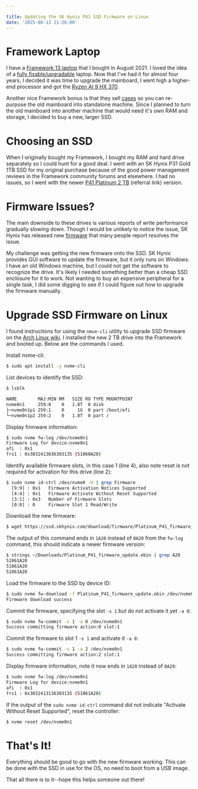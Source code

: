 ```yaml
---

title: Updating the SK Hynix P41 SSD Firmware on Linux
date: '2025-08-13 21:26:00'
---
```


# Framework Laptop

I have a [Framework 13 laptop](https://frame.work/laptop13) that I bought in August 2021.
I loved the idea of a [fully fixable/upgradable](https://frame.work/about) laptop. 
Now that I've had it for almost four years, I decided it was time to upgrade the mainboard, I went high a higher-end processor and got the [Ryzen AI 9 HX 370](https://frame.work/products/mainboard-amd-ai300?v=FRANTE0009).

Another nice Framework bonus is that they sell [cases](https://frame.work/marketplace?search=case) so you can re-purpose the old mainboard into standalone machine. 
Since I planned to turn the old mainboard into another machine that would need it's own RAM and storage, I decided to buy a new, larger SSD.

# Choosing an SSD

When I originally bought my Framework, I bought my RAM and hard drive separately so I could hunt for a good deal. 
I went with an SK Hynix P31 Gold 1TB SSD for my original purchase because of the good power management reviews in the Framework community forums and elsewhere.
I had no issues, so I went with the newer [P41 Platinum 2 TB](https://amzn.to/41FwIfJ) (referral link) version.

# Firmware Issues?

The main downside to these drives is various reports of write performance gradually slowing down.
Though I would be unlikely to notice the issue, SK Hynix has released new [firmware](https://ssd.skhynix.com/download/) that many people report resolves the issue.

My challenge was getting the new firmware onto the SSD.
SK Hynix provides GUI software to update the firmware, but it only runs on Windows.
I have an old Windows machine, but I could not get the software to recognize the drive.
It's likely I needed something better than a cheap SSD enclosure for it to work.
Not wanting to buy an expensive peripheral for a single task, I did some digging to see if I could figure out how to upgrade the firmware manually.

# Upgrade SSD Firmware on Linux

I found instructions for using the `nmve-cli` utility to upgrade SSD firmware on the [Arch Linux wiki](https://wiki.archlinux.org/title/Solid_state_drive/NVMe#Generic).
I installed the new 2 TB drive into the Framework and booted up.
Below are the commands I used.

Install nvme-cli:
```sh
$ sudo apt install -y nvme-cli
```

List devices to identify the SSD:
```sh
$ lsblk

NAME        MAJ:MIN RM   SIZE RO TYPE MOUNTPOINT
nvme0n1     259:0    0   1.8T  0 disk 
├─nvme0n1p1 259:1    0     1G  0 part /boot/efi
└─nvme0n1p2 259:2    0   1.8T  0 part /
```

Display firmware information:
```sh
$ sudo nvme fw-log /dev/nvme0n1
Firmware Log for device:nvme0n1
afi  : 0x1
frs1 : 0x3032413036303135 (51060A20)
```

Identify available firmware slots, in this case 1 (line 4), also note reset is not required for activation for this drive (line 2):
```sh
$ sudo nvme id-ctrl /dev/nvme0 -H | grep Firmware
  [9:9] : 0x1	Firmware Activation Notices Supported
  [4:4] : 0x1	Firmware Activate Without Reset Supported
  [3:1] : 0x3	Number of Firmware Slots
  [0:0] : 0	    Firmware Slot 1 Read/Write
```

Download the new firmware:
```sh
$ wget https://ssd.skhynix.com/download/firmware/Platinum_P41_firmware_update.ebin
```

The output of this command ends in `1A20` instead of `0A20` from the `fw-log` command, this should indicate a newer firmware version:

```sh
$ strings ~/Downloads/Platinum_P41_firmware_update.ebin | grep A20
51061A20
51061A20
51061A20
```

Load the firmware to the SSD by device ID:
```sh
$ sudo nvme fw-download -f Platinum_P41_firmware_update.ebin /dev/nvme0n1
Firmware download success
```

Commit the firmware, specifying the slot `-s 1` but do not activate it yet `-a 0`:
```sh
$ sudo nvme fw-commit -s 1 -a 0 /dev/nvme0n1
Success committing firmware action:0 slot:1
```

Commit the firmware to slot 1 `-s 1` and activate it `-a 0`:
```sh
$ sudo nvme fw-commit -s 1 -a 2 /dev/nvme0n1
Success committing firmware action:2 slot:1
```

Display firmware information, note it now ends in `1A20` instead of `0A20`:
```sh
$ sudo nvme fw-log /dev/nvme0n1
Firmware Log for device:nvme0n1
afi  : 0x1
frs1 : 0x3032413136303135 (51061A20)
```

If the output of the `sudo nvme id-ctrl` command did not indicate "Activate Without Reset Supported", reset the controller:
```sh
$ nvme reset /dev/nvme0n1
```


# That's It!

Everything should be good to go with the new firmware working.
This can be done with the SSD in use for the OS, no need to boot from a USB image.

That all there is to it--hope this helps someone out there!